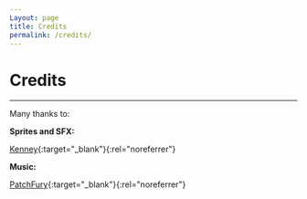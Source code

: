 ```yaml
---
Layout: page
title: Credits
permalink: /credits/
---
```


# Credits

***

Many thanks to:

**Sprites and SFX:**

[Kenney](https://www.kenney.nl/){:target="_blank"}{:rel="noreferrer"}

**Music:**

[PatchFury](https://patchfury.gumroad.com/){:target="_blank"}{:rel="noreferrer"}
